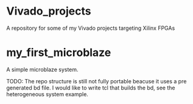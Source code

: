 Vivado_projects
===============

A repository for some of my Vivado projects targeting Xilinx FPGAs

my_first_microblaze
===============

A simple microblaze system.

TODO:
The repo structure is still not fully portable beacuse it uses a
pre generated bd file. I would like to write tcl that builds the
bd, see the heterogeneous system example.